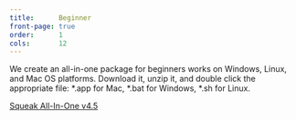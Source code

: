 ```yaml
---
title:      Beginner
front-page: true
order:      1
cols:       12
---
```

We create an all-in-one package for beginners works on Windows, Linux, and Mac OS platforms.
Download it, unzip it, and double click the appropriate file: *.app for Mac, *.bat for Windows, *.sh for Linux.

<div class="list-group list-group-sm">
  <a class="btn btn-sm btn-default list-group-item"  href="http://ftp.squeak.org/4.5/Squeak-4.5-All-in-One.zip" target="_blank" role="button">
      <i class="fa fa-download"></i>
      Squeak All-In-One
      <span class="label label-default">v4.5</span>
      <span class="label label-primary"><i class="fa fa-windows"></i></span>
      <span class="label label-primary"><i class="fa fa-apple"></i></span>
      <span class="label label-primary"><i class="fa fa-linux"></i></span>
  </a>
</div>
